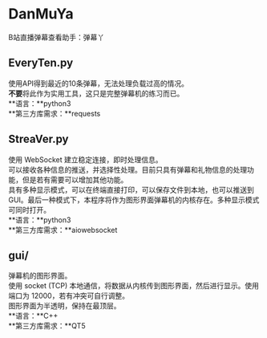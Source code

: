 # DanMuYa
B站直播弹幕查看助手：弹幕丫  

## EveryTen.py
使用API得到最近的10条弹幕，无法处理负载过高的情况。  
**不要**将此作为实用工具，这只是完整弹幕机的练习而已。  
**语言：**python3  
**第三方库需求：**requests

## StreaVer.py
使用 WebSocket 建立稳定连接，即时处理信息。  
可以接收各种信息的推送，并选择性处理。目前只具有弹幕和礼物信息的处理功能，但是若有需要可以增加其他功能。  
具有多种显示模式，可以在终端直接打印，可以保存文件到本地，也可以推送到 GUI。最后一种模式下，本程序将作为图形界面弹幕机的内核存在。多种显示模式可同时打开。  
**语言：**python3  
**第三方库需求：**aiowebsocket

## gui/
弹幕机的图形界面。  
使用 socket (TCP) 本地通信，将数据从内核传到图形界面，然后进行显示。使用端口为 12000，若有冲突可自行调整。  
图形界面为半透明，保持在最顶层。  
**语言：**C++  
**第三方库需求：**QT5
